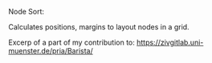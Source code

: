 Node Sort:

Calculates positions, margins to layout nodes in a grid.

Excerp of a part of my contribution to:
https://zivgitlab.uni-muenster.de/pria/Barista/
